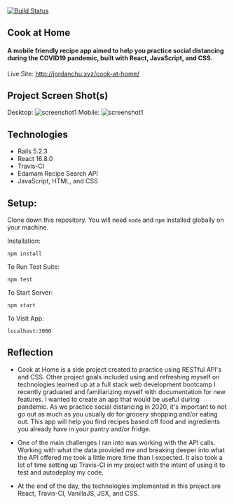 [![Build Status](https://travis-ci.org/idkjay/cook-at-home.svg?branch=master)](https://travis-ci.org/idkjay/cook-at-home)

## Cook at Home

#### A mobile friendly recipe app aimed to help you practice social distancing during the COVID19 pandemic, built with React, JavaScript, and CSS. 

Live Site: http://jordanchu.xyz/cook-at-home/

## Project Screen Shot(s)

Desktop: ![screenshot1](https://i.imgur.com/aeELxG1.png)
Mobile: ![screenshot1](https://i.imgur.com/vohf0L6.png)

## Technologies

* Rails 5.2.3
* React 16.8.0
* Travis-CI
* Edamam Recipe Search API
* JavaScript, HTML, and CSS

## Setup:  

Clone down this repository. You will need `node` and `npm` installed globally on your machine.  

Installation:

`npm install`  

To Run Test Suite:  

`npm test`  

To Start Server:

`npm start`  

To Visit App:

`localhost:3000`  

## Reflection

  - Cook at Home is a side project created to practice using RESTful API's and CSS. Other project goals included using and refreshing myself on technologies learned up at a full stack web development bootcamp I recently graduated and familiarizing myself with documentation for new features. I wanted to create an app that would be useful during pandemic. As we practice social distancing in 2020, it's important to not go out as much as you usually do for grocery shopping and/or eating out. This app will help you find recipes based off food and ingredients you already have in your pantry and/or fridge.
  
  - One of the main challenges I ran into was working with the API calls. Working with what the data provided me and breaking deeper into what the API offered me took a little more time than I expected. It also took a lot of time setting up Travis-CI in my project with the intent of using it to test and autodeploy my code.
  
  - At the end of the day, the technologies implemented in this project are React, Travis-CI, VanillaJS, JSX, and CSS. 

